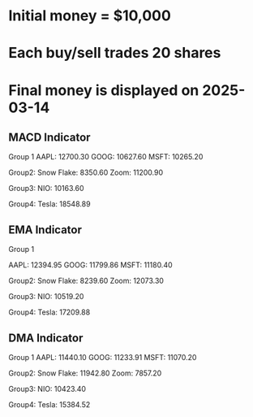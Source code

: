 
# Initial money = $10,000
# Each buy/sell trades 20 shares
# Final money is displayed on 2025-03-14

## MACD Indicator
Group 1
AAPL: 12700.30
GOOG: 10627.60
MSFT: 10265.20

Group2: 
Snow Flake: 8350.60
Zoom: 11200.90

Group3:
NIO: 10163.60

Group4:
Tesla: 18548.89

## EMA Indicator
Group 1

AAPL: 12394.95
GOOG: 11799.86 
MSFT: 11180.40

Group2: 
Snow Flake: 8239.60
Zoom: 12073.30

Group3:
NIO: 10519.20

Group4:
Tesla: 17209.88

## DMA Indicator
Group 1
AAPL: 11440.10
GOOG: 11233.91
MSFT: 11070.20

Group2: 
Snow Flake: 11942.80
Zoom: 7857.20

Group3:
NIO: 10423.40

Group4:
Tesla: 15384.52